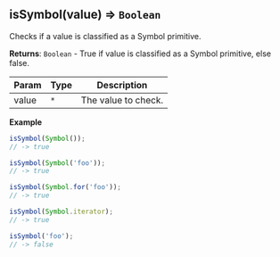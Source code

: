 <a name="isSymbol"></a>

## isSymbol(value) ⇒ <code>Boolean</code>
Checks if a value is classified as a Symbol primitive.

**Returns**: <code>Boolean</code> - True if value is classified as a Symbol primitive, else false.  

| Param | Type | Description |
| --- | --- | --- |
| value | <code>\*</code> | The value to check. |

**Example**  
```js
isSymbol(Symbol());
// -> true

isSymbol(Symbol('foo'));
// -> true

isSymbol(Symbol.for('foo'));
// -> true

isSymbol(Symbol.iterator);
// -> true

isSymbol('foo');
// -> false
```
